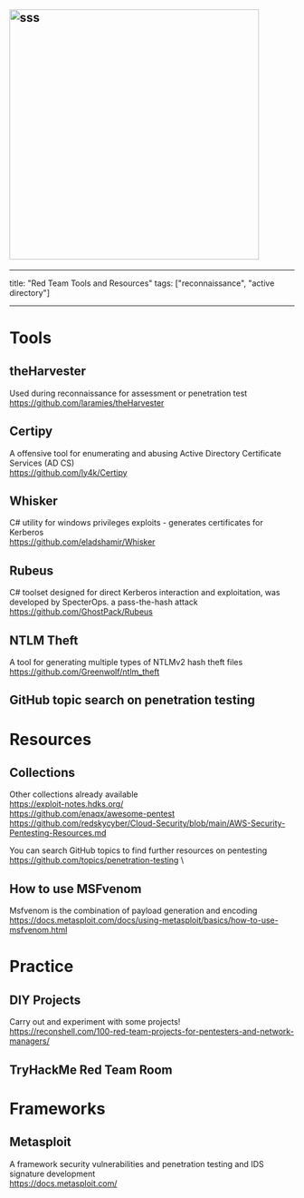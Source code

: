 ## <img width="441" alt="sss" src="placeholder" />

---

title: "Red Team Tools and Resources"
tags: ["reconnaissance", "active directory"]

---

# Tools

## theHarvester

Used during reconnaissance for assessment or penetration test \
https://github.com/laramies/theHarvester

## Certipy

A offensive tool for enumerating and abusing Active Directory Certificate Services (AD CS) \
https://github.com/ly4k/Certipy

## Whisker

C# utility for windows privileges exploits - generates certificates for Kerberos \
https://github.com/eladshamir/Whisker

## Rubeus

C# toolset designed for direct Kerberos interaction and exploitation, was developed by SpecterOps. a pass-the-hash attack \
https://github.com/GhostPack/Rubeus

## NTLM Theft

A tool for generating multiple types of NTLMv2 hash theft files \
https://github.com/Greenwolf/ntlm_theft

## GitHub topic search on penetration testing

# Resources

## Collections

Other collections already available \
https://exploit-notes.hdks.org/ \
https://github.com/enaqx/awesome-pentest \
https://github.com/redskycyber/Cloud-Security/blob/main/AWS-Security-Pentesting-Resources.md

You can search GitHub topics to find further resources on pentesting \
https://github.com/topics/penetration-testing \

## How to use MSFvenom

Msfvenom is the combination of payload generation and encoding \
https://docs.metasploit.com/docs/using-metasploit/basics/how-to-use-msfvenom.html

# Practice

## DIY Projects

Carry out and experiment with some projects! \
https://reconshell.com/100-red-team-projects-for-pentesters-and-network-managers/

## TryHackMe Red Team Room

# Frameworks

## Metasploit

A framework security vulnerabilities and penetration testing and IDS signature development \
https://docs.metasploit.com/
